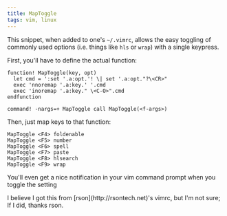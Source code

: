 ```yaml
---
title: MapToggle
tags: vim, linux
---
```


This snippet, when added to one's `~/.vimrc`, allows the easy
toggling of commonly used options (i.e. things like `hls` or
`wrap`) with a single keypress.

First, you'll have to define the actual function:

    function! MapToggle(key, opt)
      let cmd = ':set '.a:opt.'! \| set '.a:opt."?\<CR>"
      exec 'nnoremap '.a:key.' '.cmd
      exec 'inoremap '.a:key." \<C-O>".cmd
    endfunction

    command! -nargs=+ MapToggle call MapToggle(<f-args>)

Then, just map keys to that function:

    MapToggle <F4> foldenable
    MapToggle <F5> number
    MapToggle <F6> spell
    MapToggle <F7> paste
    MapToggle <F8> hlsearch
    MapToggle <F9> wrap

You'll even get a nice notification in your vim command prompt when
you toggle the setting

<div class="well">
I believe I got this from [rson](http://rsontech.net)'s vimrc, but I'm 
not sure; If I did, thanks rson.
</div>
